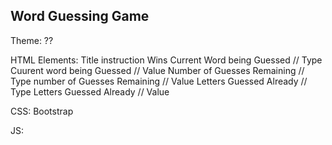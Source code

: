 ## Word Guessing Game

Theme:
??

HTML Elements:
Title
instruction
Wins
Current Word being Guessed // Type
Cuurent word being Guessed // Value
Number of Guesses Remaining // Type
number of Guesses Remaining // Value
Letters Guessed Already // Type
Letters Guessed Already // Value

CSS:
Bootstrap


JS:

